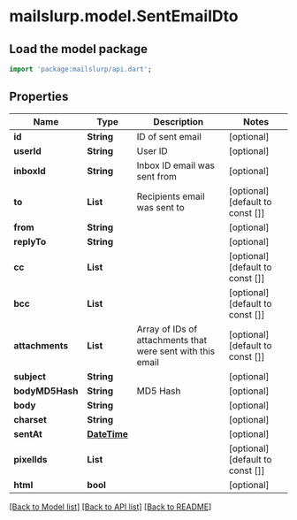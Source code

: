 # mailslurp.model.SentEmailDto

## Load the model package
```dart
import 'package:mailslurp/api.dart';
```

## Properties
Name | Type | Description | Notes
------------ | ------------- | ------------- | -------------
**id** | **String** | ID of sent email | [optional] 
**userId** | **String** | User ID | [optional] 
**inboxId** | **String** | Inbox ID email was sent from | [optional] 
**to** | **List<String>** | Recipients email was sent to | [optional] [default to const []]
**from** | **String** |  | [optional] 
**replyTo** | **String** |  | [optional] 
**cc** | **List<String>** |  | [optional] [default to const []]
**bcc** | **List<String>** |  | [optional] [default to const []]
**attachments** | **List<String>** | Array of IDs of attachments that were sent with this email | [optional] [default to const []]
**subject** | **String** |  | [optional] 
**bodyMD5Hash** | **String** | MD5 Hash | [optional] 
**body** | **String** |  | [optional] 
**charset** | **String** |  | [optional] 
**sentAt** | [**DateTime**](DateTime) |  | [optional] 
**pixelIds** | **List<String>** |  | [optional] [default to const []]
**html** | **bool** |  | [optional] 

[[Back to Model list]](../README#documentation-for-models) [[Back to API list]](../README#documentation-for-api-endpoints) [[Back to README]](../README)



